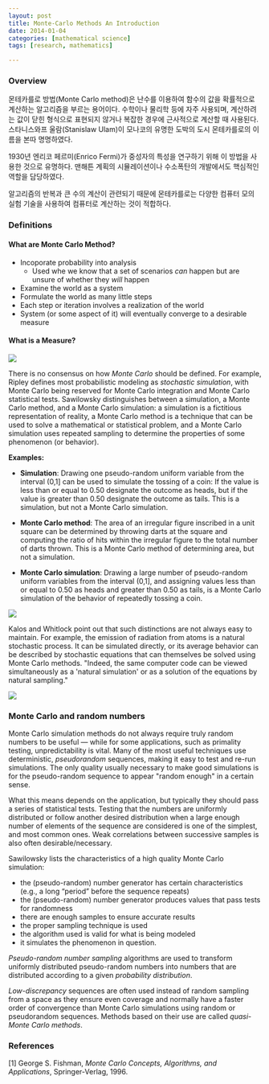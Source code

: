 ```yaml
---
layout: post
title: Monte-Carlo Methods An Introduction
date: 2014-01-04
categories: [mathematical science]
tags: [research, mathematics]

---
```

<script type="text/javascript"  src="http://cdn.mathjax.org/mathjax/latest/MathJax.js?config=TeX-AMS-MML_HTMLorMML"></script>

### Overview


몬테카를로 방법(Monte Carlo method)은 난수를 이용하여 함수의 값을 확률적으로 계산하는 알고리즘을 부르는 용어이다. 수학이나 물리학 등에 자주 사용되며, 계산하려는 값이 닫힌 형식으로 표현되지 않거나 복잡한 경우에 근사적으로 계산할 때 사용된다. 스타니스와프 울람(Stanislaw Ulam)이 모나코의 유명한 도박의 도시 몬테카를로의 이름을 본따 명명하였다.

1930년 엔리코 페르미(Enrico Fermi)가 중성자의 특성을 연구하기 위해 이 방법을 사용한 것으로 유명하다. 맨해튼 계획의 시뮬레이션이나 수소폭탄의 개발에서도 핵심적인 역할을 담당하였다.

알고리즘의 반복과 큰 수의 계산이 관련되기 때문에 몬테카를로는 다양한 컴퓨터 모의 실험 기술을 사용하여 컴퓨터로 계산하는 것이 적합하다.


### Definitions

#### What are Monte Carlo Method?

+ Incoporate probability into analysis
	- Used whe we know that a set of scenarios *can* happen but are unsure of whether they *will* happen
+ Examine the world as a system
+ Formulate the world as many little steps
+ Each step or iteration involves a realization of the world
+ System (or some aspect of it) will eventually converge to a desirable measure

#### What is a Measure?

![](http://sungsoo.github.com/images/measure.png)

There is no consensus on how *Monte Carlo* should be defined. For example, Ripley defines most probabilistic modeling as *stochastic simulation*, with Monte Carlo being reserved for Monte Carlo integration and Monte Carlo statistical tests. Sawilowsky distinguishes between a simulation, a Monte Carlo method, and a Monte Carlo simulation: a simulation is a fictitious representation of reality, a Monte Carlo method is a technique that can be used to solve a mathematical or statistical problem, and a Monte Carlo simulation uses repeated sampling to determine the properties of some phenomenon (or behavior). 

**Examples:**

+ **Simulation**: Drawing one pseudo-random uniform variable from the interval (0,1] can be used to simulate the tossing of a coin: If the value is less than or equal to 0.50 designate the outcome as heads, but if the value is greater than 0.50 designate the outcome as tails. This is a simulation, but not a Monte Carlo simulation.  

+ **Monte Carlo method**: The area of an irregular figure inscribed in a unit square can be determined by throwing darts at the square and computing the ratio of hits within the irregular figure to the total number of darts thrown. This is a Monte Carlo method of determining area, but not a simulation.  

+ **Monte Carlo simulation**: Drawing a large number of pseudo-random uniform variables from the interval (0,1], and assigning values less than or equal to 0.50 as heads and greater than 0.50 as tails, is a Monte Carlo simulation of the behavior of repeatedly tossing a coin.

![](http://sungsoo.github.com/images/overview-monte-carlo.png)

Kalos and Whitlock point out that such distinctions are not always easy to maintain. For example, the emission of radiation from atoms is a natural stochastic process. It can be simulated directly, or its average behavior can be described by stochastic equations that can themselves be solved using Monte Carlo methods. "Indeed, the same computer code can be viewed simultaneously as a 'natural simulation' or as a solution of the equations by natural sampling."

![](http://sungsoo.github.com/images/monte-carlo-types.png)

### Monte Carlo and random numbers


Monte Carlo simulation methods do not always require truly random numbers to be useful — while for some applications, such as primality testing, unpredictability is vital. Many of the most useful techniques use deterministic, *pseudorandom* sequences, making it easy to test and re-run simulations. The only quality usually necessary to make good simulations is for the pseudo-random sequence to appear "random enough" in a certain sense.

What this means depends on the application, but typically they should pass a series of statistical tests. Testing that the numbers are uniformly distributed or follow another desired distribution when a large enough number of elements of the sequence are considered is one of the simplest, and most common ones. Weak correlations between successive samples is also often desirable/necessary.

Sawilowsky lists the characteristics of a high quality Monte Carlo simulation:

+ the (pseudo-random) number generator has certain characteristics (e.g., a long “period” before the sequence repeats)  
+ the (pseudo-random) number generator produces values that pass tests for randomness  
+ there are enough samples to ensure accurate results  
+ the proper sampling technique is used  
+ the algorithm used is valid for what is being modeled  
+ it simulates the phenomenon in question.

*Pseudo-random number sampling* algorithms are used to transform uniformly distributed pseudo-random numbers into numbers that are distributed according to a given *probability distribution*.

*Low-discrepancy* sequences are often used instead of random sampling from a space as they ensure even coverage and normally have a faster order of convergence than Monte Carlo simulations using random or pseudorandom sequences. Methods based on their use are called *quasi-Monte Carlo methods*.

### References
[1] George S. Fishman, *Monte Carlo Concepts, Algorithms, and Applications*, Springer-Verlag, 1996.